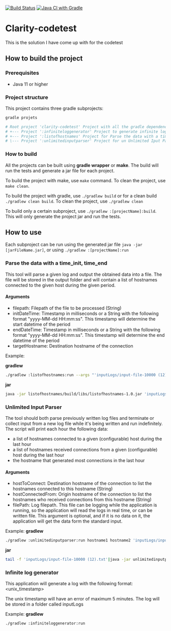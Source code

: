 [![Build Status](https://travis-ci.com/koldou98/clarity-codetest.svg?branch=master)](https://travis-ci.com/koldou98/clarity-codetest) 
[![Java CI with Gradle](https://github.com/koldou98/clarity-codetest/actions/workflows/gradle.yml/badge.svg)](https://github.com/koldou98/clarity-codetest/actions/workflows/gradle.yml)
# Clarity-codetest
This is the solution I have come up with for the codetest
## How to build the project
### Prerequisites
- Java 11 or higher
### Project structure
This project contains three gradle subprojects:
```sh
gradle projets

# Root project 'clarity-codetest' Project with all the gradle dependencies and  configuration
# +--- Project ':infiniteloggenerator' Project to generate infinite logs with the appropiate format (for testing purpose)
# +--- Project ':listofhostnames' Project for Parse the data with a time_init and time_end
# \--- Project ':unlimitedinputparser' Project for un Unlimited Iput Parser
```

### How to build
All the projects can be built using **gradle wrapper** or **make**. The build will run the tests and generate a jar file for each project.

To build the project with make, use `make` command. To clean the project, use `make clean`.

To build the project with gradle, use `./gradlew build` or for a clean build `./gradlew clean build`. To clean the project, use `./gradlew clean`

To build only a certain subproject, use `./gradlew :[projectName]:build`. This will only generate the project jar and run the tests.

## How to use
Each subproject can be run using the generated jar file `java -jar [jarFileName.jar]`, or using `./gradlew :[projectName]:run`
### Parse the data with a time_init, time_end
This tool will parse a given log and output the obtained data into a file. The file will be stored in the output folder and will contain a list of hostnames connected to the given host during the given period.
#### Arguments
- filepath: Filepath of the file to be processed (String)
- initDateTime: Timestamp in milliseconds or a String with the following format "yyyy-MM-dd HH:mm:ss". This timestamp will determine the start datetime of the period
- endDateTime: Timestamp in milliseconds or a String with the following format "yyyy-MM-dd HH:mm:ss". This timestamp will determine the end datetime of the period
- targetHostname: Destination hostname of the connection

Example:

**gradlew**
```sh
./gradlew :listofhostnames:run --args "'inputLogs/input-file-10000 (12).txt' '2019-08-12 22:00:30' 1565647444398  Rishima"
```
**jar**
```sh
java -jar listofhostnames/build/libs/listofhostnames-1.0.jar 'inputLogs/input-file-10000 (12).txt' '2019-08-12 22:00:30' 1565647444398  Rishima
```
### Unlimited Input Parser
The tool should both parse previously written log files and terminate or collect input from a new log file while it's being written and run indefinitely. The script will print each hour the following data: 
- a list of hostnames connected to a given (configurable) host during the last hour
- a list of hostnames received connections from a given (configurable) host during the last hour
- the hostname that generated most connections in the last hour

#### Arguments
- hostToConnect: Destination hostname of the connection to list the hostnames connected to this hostname (String)
- hostConnectedFrom: Origin hostname of the connection to list the hostnames who received connections from this hostname (String)
- filePath: Log filepath. This file can be logging while the application is running, so the application will read the logs in real time, or can be written file. This argument is optional, and if it is no data on it, the application will get the data form the standard input.

Example:
**gradlew**
```sh
./gradlew :unlimitedinputparser:run hostname1 hostname2 'inputLogs/input-file-10000 (12).txt'
```
**jar**
```sh
tail -f 'inputLogs/input-file-10000 (12).txt'|java -jar unlimitedinputparser-1.0.jar hostname1 hostname1
```
### Infinite log generator
This application will generate a log with the following format: <unix_timestamp> <hostname> <hostname>

The unix timestamp will have an error of maximum 5 minutes. The log will be stored in a folder called inputLogs

Example:
**gradlew**
```sh
./gradlew :infiniteloggenerator:run
```
